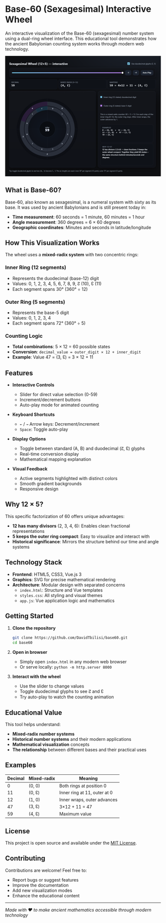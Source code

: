 # Base-60 (Sexagesimal) Interactive Wheel

An interactive visualization of the Base-60 (sexagesimal) number system using a dual-ring wheel interface. This educational tool demonstrates how the ancient Babylonian counting system works through modern web technology.

![Base-60 Wheel Screenshot](Screenshot_1.png)

## What is Base-60?

Base-60, also known as sexagesimal, is a numeral system with sixty as its base. It was used by ancient Babylonians and is still present today in:
- **Time measurement**: 60 seconds = 1 minute, 60 minutes = 1 hour
- **Angle measurement**: 360 degrees = 6 × 60 degrees
- **Geographic coordinates**: Minutes and seconds in latitude/longitude

## How This Visualization Works

The wheel uses a **mixed-radix system** with two concentric rings:

### Inner Ring (12 segments)
- Represents the duodecimal (base-12) digit
- Values: 0, 1, 2, 3, 4, 5, 6, 7, 8, 9, ↊ (10), ↋ (11)
- Each segment spans 30° (360° ÷ 12)

### Outer Ring (5 segments) 
- Represents the base-5 digit
- Values: 0, 1, 2, 3, 4
- Each segment spans 72° (360° ÷ 5)

### Counting Logic
- **Total combinations**: 5 × 12 = 60 possible states
- **Conversion**: `decimal_value = outer_digit × 12 + inner_digit`
- **Example**: Value 47 = (3, ↋) = 3 × 12 + 11

## Features

- **Interactive Controls**
  - Slider for direct value selection (0-59)
  - Increment/decrement buttons
  - Auto-play mode for animated counting
  
- **Keyboard Shortcuts**
  - `←` / `→` Arrow keys: Decrement/increment
  - `Space`: Toggle auto-play
  
- **Display Options**
  - Toggle between standard (A, B) and duodecimal (↊, ↋) glyphs
  - Real-time conversion display
  - Mathematical mapping explanation

- **Visual Feedback**
  - Active segments highlighted with distinct colors
  - Smooth gradient backgrounds
  - Responsive design

## Why 12 × 5?

This specific factorization of 60 offers unique advantages:

- **12 has many divisors** (2, 3, 4, 6): Enables clean fractional representations
- **5 keeps the outer ring compact**: Easy to visualize and interact with
- **Historical significance**: Mirrors the structure behind our time and angle systems

## Technology Stack

- **Frontend**: HTML5, CSS3, Vue.js 3
- **Graphics**: SVG for precise mathematical rendering
- **Architecture**: Modular design with separated concerns
  - `index.html`: Structure and Vue templates
  - `styles.css`: All styling and visual themes
  - `app.js`: Vue application logic and mathematics

## Getting Started

1. **Clone the repository**
   ```bash
   git clone https://github.com/DavidTbilisi/base60.git
   cd base60
   ```

2. **Open in browser**
   - Simply open `index.html` in any modern web browser
   - Or serve locally: `python -m http.server 8000`

3. **Interact with the wheel**
   - Use the slider to change values
   - Toggle duodecimal glyphs to see ↊ and ↋
   - Try auto-play to watch the counting animation

## Educational Value

This tool helps understand:
- **Mixed-radix number systems**
- **Historical number systems** and their modern applications
- **Mathematical visualization** concepts
- **The relationship** between different bases and their practical uses

## Examples

| Decimal | Mixed-radix | Meaning |
|---------|-------------|---------|
| 0       | (0, 0)      | Both rings at position 0 |
| 11      | (0, ↋)      | Inner ring at 11, outer at 0 |
| 12      | (1, 0)      | Inner wraps, outer advances |
| 47      | (3, ↋)      | 3×12 + 11 = 47 |
| 59      | (4, ↋)      | Maximum value |

## License

This project is open source and available under the [MIT License](LICENSE).

## Contributing

Contributions are welcome! Feel free to:
- Report bugs or suggest features
- Improve the documentation
- Add new visualization modes
- Enhance the educational content

---

*Made with ❤️ to make ancient mathematics accessible through modern technology*
